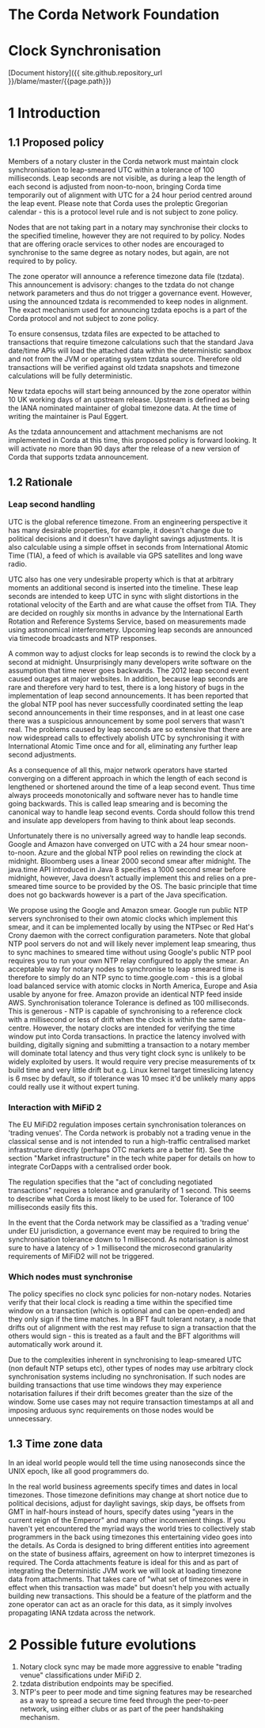 The Corda Network Foundation
============================

Clock Synchronisation
=====================

[Document history]({{ site.github.repository_url }}/blame/master/{{page.path}})

1 Introduction
==============

1.1 Proposed policy
-------------------
Members of a notary cluster in the Corda network must maintain clock synchronisation to leap-smeared UTC within a 
tolerance of 100 milliseconds. Leap seconds are not visible, as during a leap the length of each second is adjusted 
from noon-to-noon, bringing Corda time temporarily out of alignment with UTC for a 24 hour period centred around the 
leap event. Please note that Corda uses the proleptic Gregorian calendar - this is a protocol level rule and is not 
subject to zone policy.

Nodes that are not taking part in a notary may synchronise their clocks to the specified timeline, however they are not 
required to by policy. Nodes that are offering oracle services to other nodes are encouraged to synchronise to the same 
degree as notary nodes, but again, are not required to by policy.

The zone operator will announce a reference timezone data file (tzdata). This announcement is advisory: changes to the 
tzdata do not change network parameters and thus do not trigger a governance event. However, using the announced 
tzdata is recommended to keep nodes in alignment. The exact mechanism used for announcing tzdata epochs is a part of the 
Corda protocol and not subject to zone policy.

To ensure consensus, tzdata files are expected to be attached to transactions that require timezone calculations such 
that the standard Java date/time APIs will load the attached data within the deterministic sandbox and not from the JVM 
or operating system tzdata source. Therefore old transactions will be verified against old tzdata snapshots and timezone 
calculations will be fully deterministic.

New tzdata epochs will start being announced by the zone operator within 10 UK working days of an upstream release. 
Upstream is defined as being the IANA nominated maintainer of global timezone data. At the time of writing the maintainer 
is Paul Eggert.

As the tzdata announcement and attachment mechanisms are not implemented in Corda at this time, this proposed policy is 
forward looking. It will activate no more than 90 days after the release of a new version of Corda that supports tzdata 
announcement.

1.2 Rationale
-------------
### Leap second handling
UTC is the global reference timezone. From an engineering perspective it has many desirable properties, for example, it 
doesn't change due to political decisions and it doesn't have daylight savings adjustments. It is also calculable using 
a simple offset in seconds from International Atomic Time (TIA), a feed of which is available via GPS satellites and 
long wave radio.

UTC also has one very undesirable property which is that at arbitrary moments an additional second is inserted into the 
timeline. These leap seconds are intended to keep UTC in sync with slight distortions in the rotational velocity of the 
Earth and are what cause the offset from TIA. They are decided on roughly six months in advance by the International 
Earth Rotation and Reference Systems Service, based on measurements made using astronomical interferometry. Upcoming 
leap seconds are announced via timecode broadcasts and NTP responses.

A common way to adjust clocks for leap seconds is to rewind the clock by a second at midnight. Unsurprisingly many 
developers write software on the assumption that time never goes backwards. The 2012 leap second event caused outages 
at major websites. In addition, because leap seconds are rare and therefore very hard to test, there is a long history 
of bugs in the implementation of leap second announcements. It has been reported that the global NTP pool has never 
successfully coordinated setting the leap second announcements in their time responses, and in at least one case there 
was a suspicious announcement by some pool servers that wasn't real. The problems caused by leap seconds are so 
extensive that there are now widespread calls to effectively abolish UTC by synchronising it with International Atomic 
Time once and for all, eliminating any further leap second adjustments.

As a consequence of all this, major network operators have started converging on a different approach in which the 
length of each second is lengthened or shortened around the time of a leap second event. Thus time always proceeds 
monotonically and software never has to handle time going backwards. This is called leap smearing and is becoming the 
canonical way to handle leap second events. Corda should follow this trend and insulate app developers from having to 
think about leap seconds.

Unfortunately there is no universally agreed way to handle leap seconds. Google and Amazon have converged on UTC with a 
24 hour smear noon-to-noon. Azure and the global NTP pool relies on rewinding the clock at midnight. Bloomberg uses a 
linear 2000 second smear after midnight. The java.time API introduced in Java 8 specifies a 1000 second smear before 
midnight, however, Java doesn’t actually implement this and relies on a pre-smeared time source to be provided by the OS. 
The basic principle that time does not go backwards however is a part of the Java specification.

We propose using the Google and Amazon smear. Google run public NTP servers synchronised to their own atomic clocks 
which implement this smear, and it can be implemented locally by using the NTPsec or Red Hat's Crony daemon with the 
correct configuration parameters. Note that global NTP pool servers do not and will likely never implement leap 
smearing, thus to sync machines to smeared time without using Google's public NTP pool requires you to run your own 
NTP relay configured to apply the smear. An acceptable way for notary nodes to synchronise to leap smeared time is 
therefore to simply do an NTP sync to time.google.com - this is a global load balanced service with atomic clocks in 
North America, Europe and Asia usable by anyone for free. Amazon provide an identical NTP feed inside AWS.
Synchronisation tolerance
Tolerance is defined as 100 milliseconds. This is generous - NTP is capable of synchronising to a reference clock with 
a millisecond or less of drift when the clock is within the same data-centre. However, the notary clocks are intended for 
verifying the time window put into Corda transactions. In practice the latency involved with building, digitally signing 
and submitting a transaction to a notary member will dominate total latency and thus very tight clock sync is unlikely 
to be widely exploited by users. It would require very precise measurements of tx build time and very little drift but 
e.g. Linux kernel target timeslicing latency is 6 msec by default, so if tolerance was 10 msec it'd be unlikely many 
apps could really use it without expert tuning.

### Interaction with MiFiD 2
The EU MiFiD2 regulation imposes certain synchronisation tolerances on 'trading venues'. The Corda network is probably 
not a trading venue in the classical sense and is not intended to run a high-traffic centralised market infrastructure 
directly (perhaps OTC markets are a better fit). See the section "Market infrastructure" in the tech white paper for 
details on how to integrate CorDapps with a centralised order book.

The regulation specifies that the "act of concluding negotiated transactions" requires a tolerance and granularity of 
1 second. This seems to describe what Corda is most likely to be used for. Tolerance of 100 milliseconds easily fits 
this.

In the event that the Corda network may be classified as a 'trading venue' under EU jurisdiction, a governance event 
may be required to bring the synchronisation tolerance down to 1 millisecond. As notarisation is almost sure to have a 
latency of > 1 millisecond the microsecond granularity requirements of MiFiD2 will not be triggered.

### Which nodes must synchronise
The policy specifies no clock sync policies for non-notary nodes. Notaries verify that their local clock is reading a 
time within the specified time window on a transaction (which is optional and can be open-ended) and they only sign if 
the time matches. In a BFT fault tolerant notary, a node that drifts out of alignment with the rest may refuse to sign 
a transaction that the others would sign - this is treated as a fault and the BFT algorithms will automatically work 
around it.

Due to the complexities inherent in synchronising to leap-smeared UTC (non default NTP setups etc), other types of 
nodes may use arbitrary clock synchronisation systems including no synchronisation. If such nodes are building 
transactions that use time windows they may experience notarisation failures if their drift becomes greater than the 
size of the window. Some use cases may not require transaction timestamps at all and imposing arduous sync requirements 
on those nodes would be unnecessary.

1.3 Time zone data
------------------
In an ideal world people would tell the time using nanoseconds since the UNIX epoch, like all good programmers do.

In the real world business agreements specify times and dates in local timezones. Those timezone definitions may 
change at short notice due to political decisions, adjust for daylight savings, skip days, be offsets from GMT in 
half-hours instead of hours, specify dates using "years in the current reign of the Emperor" and many other 
inconvenient things.
If you haven't yet encountered the myriad ways the world tries to collectively stab programmers in the back using 
timezones this entertaining video goes into the details.
As Corda is designed to bring different entities into agreement on the state of business affairs, agreement on how to 
interpret timezones is required. The Corda attachments feature is ideal for this and as part of integrating the 
Deterministic JVM work we will look at loading timezone data from attachments. That takes care of "what set of 
timezones were in effect when this transaction was made" but doesn't help you with actually building new transactions. 
This should be a feature of the platform and the zone operator can act as an oracle for this data, as it simply involves 
propagating IANA tzdata across the network.

2 Possible future evolutions
============================
1. Notary clock sync may be made more aggressive to enable "trading venue" classifications under MiFiD 2.
2. tzdata distribution endpoints may be specified.
3. NTP's peer to peer mode and time signing features may be researched as a way to spread a secure time feed through 
the peer-to-peer network, using either clubs or as part of the peer handshaking mechanism.